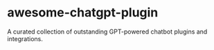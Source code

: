 # awesome-chatgpt-plugin
A curated collection of outstanding GPT-powered chatbot plugins and integrations.

